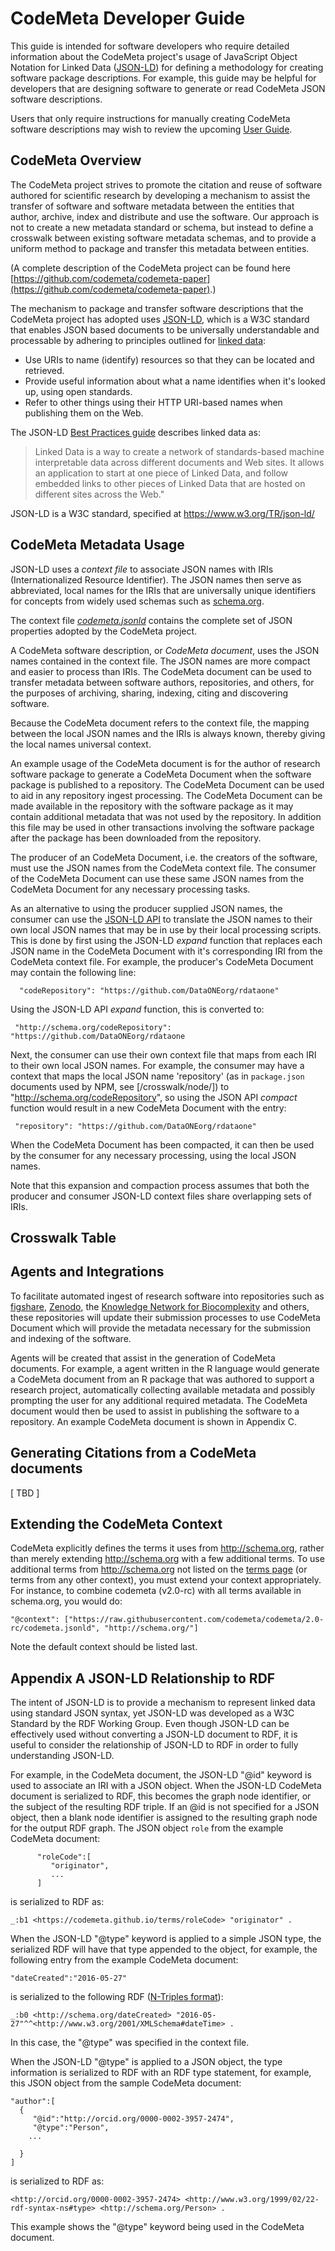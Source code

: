 
# CodeMeta Developer Guide

This guide is intended for software developers who require detailed information about the CodeMeta project's
usage of JavaScript Object Notation for Linked Data ([JSON-LD](http://json-ld.org/)) for defining a
methodology for creating software package descriptions. For example, this guide may be helpful for developers that are
designing software to generate or read CodeMeta JSON software descriptions.

Users that only require instructions for manually creating CodeMeta software descriptions may wish to
review the upcoming [User Guide](/user-guide/). 

## CodeMeta Overview

The CodeMeta project strives to promote the citation and reuse of software authored for scientific research by developing a mechanism to assist the transfer of software and software metadata between the entities that author, archive, index and distribute and use the software. Our approach is not to create a new metadata standard or schema, but instead to define a crosswalk between existing software metadata schemas, and to provide a uniform method to package and transfer this metadata between entities.

(A complete description of the CodeMeta project can be found here [https://github.com/codemeta/codemeta-paper](https://github.com/codemeta/codemeta-paper).)

The mechanism to package and transfer software descriptions that the CodeMeta project has adopted uses [JSON-LD](http://json-ld.org/),
which is a W3C standard that enables JSON based documents to be universally understandable and processable
by adhering to principles outlined for [linked data](https://en.wikipedia.org/wiki/Linked_data):

- Use URIs to name (identify) resources so that they can be located and retrieved.
- Provide useful information about what a name identifies when it's looked up, using open standards.
- Refer to other things using their HTTP URI-based names when publishing them on the Web.

The JSON-LD [Best Practices guide](http://json-ld.org/spec/latest/json-ld-api-best-practices/) describes linked data as:

> Linked Data is a way to create a network of standards-based machine interpretable data
> across different documents and Web sites. It allows an application to start at one piece of Linked
> Data, and follow embedded links to other pieces of Linked Data that are hosted on different
> sites across the Web."

JSON-LD is a W3C standard, specified at https://www.w3.org/TR/json-ld/

## CodeMeta Metadata Usage

JSON-LD uses a *context file* to associate JSON names with IRIs (Internationalized Resource Identifier).  The JSON names then serve as abbreviated, local names for the IRIs that are universally unique identifiers for concepts from widely used schemas such as [schema.org](http://schema.org).

The context file [*codemeta.jsonld*](https://raw.githubusercontent.com/codemeta/codemeta/master/codemeta.jsonld) contains the complete set of JSON properties adopted by the CodeMeta project.

A CodeMeta software description, or *CodeMeta document*, uses the JSON names contained in the context file. The JSON names are more compact and easier to process than IRIs. The CodeMeta document can be used to transfer metadata between software authors, repositories, and others, for the purposes of archiving, sharing, indexing, citing and discovering software.

Because the CodeMeta document refers to the context file, the mapping between the local JSON names and the
IRIs is always known, thereby giving the local names universal context.

An example usage of the CodeMeta document is for the author of research software package to generate a CodeMeta Document when the software package is published to a repository. The  CodeMeta Document can be used to aid in any repository ingest processing. The  CodeMeta Document can be made available in the repository with the software package as it may contain additional metadata that was not used by the repository. In addition this file may be used in other transactions involving the software package after the package has been downloaded from the repository.

The producer of an  CodeMeta Document, i.e. the creators of the software, must use the JSON names from the CodeMeta context file. The consumer of the  CodeMeta Document can use these same JSON names from the  CodeMeta Document for any necessary processing tasks.

As an alternative to using the producer supplied JSON names, the consumer can use the [JSON-LD API](https://www.w3.org/TR/json-ld-api/) to translate the JSON names to their own local JSON names that may be in use by their local processing scripts. This is done by first using the JSON-LD *expand* function that replaces each JSON name in the  CodeMeta Document with it's corresponding IRI from the CodeMeta context file. For example, the producer's  CodeMeta Document may contain the following line:

      "codeRepository": "https://github.com/DataONEorg/rdataone"

Using the JSON-LD API *expand* function, this is converted to:

     "http://schema.org/codeRepository": "https://github.com/DataONEorg/rdataone

Next, the consumer can use their own context file that maps from each IRI to their own local JSON names. For example, the consumer may have a context that maps the local JSON name 'repository' (as in `package.json` documents used by NPM, see [/crosswalk/node/]) to "http://schema.org/codeRepository", so using the JSON API *compact* function would result in a new  CodeMeta Document with the entry:

     "repository": "https://github.com/DataONEorg/rdataone"

When the CodeMeta Document has been compacted, it can then be used by the consumer for any necessary processing, using the local JSON names.

Note that this expansion and compaction process assumes that both the producer and consumer JSON-LD context files share overlapping sets of IRIs.


## Crosswalk Table

## Agents and Integrations


To facilitate automated ingest of research software into repositories such as [figshare](https://figshare.com/), [Zenodo](https://zenodo.org/), the [Knowledge Network for Biocomplexity](https://knb.ecoinformatics.org/) and others, these repositories will update
their submission processes to use CodeMeta Document which will provide the metadata necessary for the submission and indexing of the software.  

Agents will be created that assist in the generation of CodeMeta documents. For example, a agent written in the R language would generate a CodeMeta document from an R package that was authored to support a research project, automatically collecting available metadata and possibly prompting the user for any additional required metadata. The CodeMeta document would then be used to assist in publishing the software to a repository. An example CodeMeta document is shown in Appendix C.

## Generating Citations from a CodeMeta documents

 [ TBD ]


## Extending the CodeMeta Context

CodeMeta explicitly defines the terms it uses from <http://schema.org>, rather than merely extending <http://schema.org> with a few additional terms.  To use additional terms from <http://schema.org> not listed on the [terms page](/terms/) (or terms from any other context), you must extend your context appropriately.  For instance, to combine codemeta (v2.0-rc) with all terms available in schema.org, you would do: 

```
"@context": ["https://raw.githubusercontent.com/codemeta/codemeta/2.0-rc/codemeta.jsonld", "http://schema.org/"]
```

Note the default context should be listed last.  

## Appendix A JSON-LD Relationship to RDF

The intent of JSON-LD is to provide a mechanism to represent linked data using standard JSON syntax, yet JSON-LD was developed as a W3C Standard by the RDF Working Group. Even though JSON-LD can be effectively used without converting a JSON-LD document to RDF, it is useful to consider the relationship of JSON-LD to RDF in order to fully understanding JSON-LD.

For example, in the CodeMeta document, the JSON-LD "@id" keyword is used to associate an IRI with a JSON object. When the JSON-LD CodeMeta document is serialized to RDF, this becomes the graph node identifier, or the subject of the resulting RDF triple. If an @id is not specified for a JSON object, then a blank node identifier is assigned to the resulting graph node for the output RDF graph. The JSON object `role` from the example
CodeMeta document:

```
      "roleCode":[
         "originator",
         ...
      ]
```

is serialized to RDF as:

```
_:b1 <https://codemeta.github.io/terms/roleCode> "originator" .
```

When the JSON-LD "@type" keyword is applied to a simple JSON type, the serialized RDF will have that type appended to the object, for example, the following entry from the example CodeMeta document:

```
"dateCreated":"2016-05-27"
```

is serialized to the following RDF ([N-Triples format](https://www.w3.org/TR/n-triples/)):

```
_:b0 <http://schema.org/dateCreated> "2016-05-27"^^<http://www.w3.org/2001/XMLSchema#dateTime> .
```

In this case, the "@type" was specified in the context file.

When the JSON-LD "@type" is applied to a JSON object, the type information is serialized to RDF with
an RDF type statement, for example, this JSON object from the sample CodeMeta document:

```
"author":[
  {
     "@id":"http://orcid.org/0000-0002-3957-2474",
     "@type":"Person",
    ...

  }
]
```

is serialized to RDF as:

```
<http://orcid.org/0000-0002-3957-2474> <http://www.w3.org/1999/02/22-rdf-syntax-ns#type> <http://schema.org/Person> .

```

This example shows the "@type" keyword being used in the CodeMeta document.

